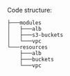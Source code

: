 Code structure:

```
├───modules
│   ├───alb
│   ├───s3-buckets
│   └───vpc
└───resources
    ├───alb
    ├───buckets
    └───vpc

```